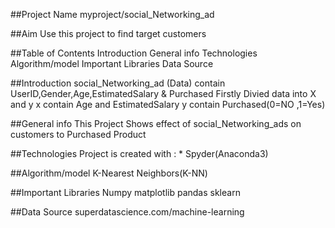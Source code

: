 ##Project Name 
   myproject/social_Networking_ad

##Aim
   Use this project to find target customers 
 
##Table of Contents
     Introduction
     General info
     Technologies
     Algorithm/model
     Important Libraries
     Data Source
        

##Introduction
       social_Networking_ad (Data) contain UserID,Gender,Age,EstimatedSalary & Purchased
   Firstly Divied data into X and y
   x contain Age and EstimatedSalary 
   y contain Purchased(0=NO ,1=Yes) 

##General info
  This  Project Shows effect of social_Networking_ads on customers to Purchased Product 

##Technologies
  Project is created with : 
                        * Spyder(Anaconda3)

##Algorithm/model
           K-Nearest Neighbors(K-NN)

##Important Libraries
          Numpy
          matplotlib
          pandas
          sklearn

##Data Source
         superdatascience.com/machine-learning
